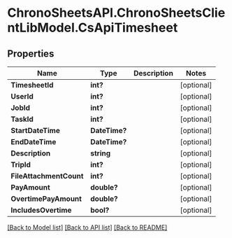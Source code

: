 # ChronoSheetsAPI.ChronoSheetsClientLibModel.CsApiTimesheet
## Properties

Name | Type | Description | Notes
------------ | ------------- | ------------- | -------------
**TimesheetId** | **int?** |  | [optional] 
**UserId** | **int?** |  | [optional] 
**JobId** | **int?** |  | [optional] 
**TaskId** | **int?** |  | [optional] 
**StartDateTime** | **DateTime?** |  | [optional] 
**EndDateTime** | **DateTime?** |  | [optional] 
**Description** | **string** |  | [optional] 
**TripId** | **int?** |  | [optional] 
**FileAttachmentCount** | **int?** |  | [optional] 
**PayAmount** | **double?** |  | [optional] 
**OvertimePayAmount** | **double?** |  | [optional] 
**IncludesOvertime** | **bool?** |  | [optional] 

[[Back to Model list]](../README.md#documentation-for-models) [[Back to API list]](../README.md#documentation-for-api-endpoints) [[Back to README]](../README.md)

